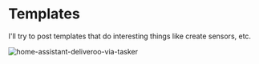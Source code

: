 # Templates

I'll try to post templates that do interesting things like create sensors, etc.

![home-assistant-deliveroo-via-tasker](https://github.com/pbulteel/home-assistant-examples/assets/5732473/1b63184f-55ae-4916-8465-276b9db85aaf)